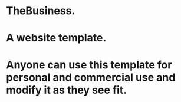 # TheBusiness.
# A website template.
# Anyone can use this template for personal and commercial use and modify it as they see fit.

